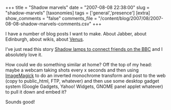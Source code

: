 +++
title = "Shadow marvels"
date = "2007-08-08 22:38:00"
slug = "shadow-marvels"
[taxonomies]
tags = ['general','presence']
[extra]
show_comments = "false"
comments_file = "/content/blog/2007/08/2007-08-08-shadow-marvels-comments.csv"
+++

I have a number of blog posts I want to make. About Jabber, about Edinburgh, about wikis, about [Venus](http://www.intertwingly.net/code/venus/).

I’ve just read this story [Shadow lamps to connect friends on the BBC](http://news.bbc.co.uk/1/hi/technology/6936627.stm) and I absolutely love it.

How could we do something similar at home? Off the top of my head: maybe a webcam taking shots every x seconds and then using [ImageMagick](http://www.imagemagick.org/) to do an inverted monochrome transform and post to the web (copy to public\_html, FTP, whatever) and then use some desktop gadget system (Google Gadgets, Yahoo! Widgets, GNOME panel applet whatever) to pull it down and embed it?

Sounds good!
